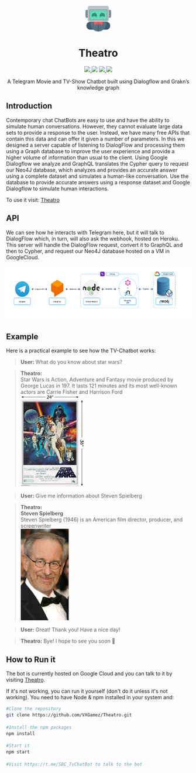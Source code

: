 <p align="center">
  <img src="/documentation/images/robot.png" height="70px">
</p>
<h1 align="center">Theatro</h1>

<p align="center">
  <a href="https://nodejs.org">
    <img src="https://img.shields.io/badge/node.js-17.8-orange">
  </a
  <a href="https://github.com/VXGamez/Theatro/tree/main/LICENSE">
    <img src="https://img.shields.io/badge/License-BSD%203-lightgrey.svg">
  </a>
  <a href="https://github.com/VXGamez/Theatro/tree/main">
    <img src="https://img.shields.io/badge/Development Stage-blue.svg">
  </a>
  <a href="https://opensource.org/licenses/BSD-3-Clause">
    <img src="https://img.shields.io/badge/Open%20Source-%E2%9D%A4-brightgreen.svg">
  </a>
</p>

<p align="center">
    A Telegram Movie and TV-Show Chatbot built using Dialogflow and Grakn’s knowledge graph
</p>

## Introduction

Contemporary chat ChatBots are easy to use and have the ability to simulate human conversations. However, they cannot evaluate large data sets to provide a response to the user. Instead, we have many free APIs that contain this data and can offer it given a number of parameters. In this we designed a server capable of listening to DialogFlow and processing them using a Graph database to improve the user experience and provide a higher volume of information than usual to the client. Using Google Dialogflow we analyze and GraphQL translates the Cypher query to request our Neo4J database, which analyzes and provides an accurate answer using a complete dataset and simulates a human-like conversation. Use the database to provide accurate answers using a response dataset and Google Dialogflow to simulate human interactions.

To use it visit: [Theatro](t.me/TheatroBot)

## API

We can see how he interacts with Telegram here, but it will talk to DialogFlow which, in turn, will also ask the webhook, hosted on Heroku. This server will handle the DialogFlow request, convert it to GraphQL and then to Cypher, and request our Neo4J database hosted on a VM in GoogleCloud.

<p align="center">
  <img src="/documentation/images/architecture.png" height="150px">
</p>

## Example

Here is a practical example to see how the TV-Chatbot works:

> **User:** What do you know about star wars?

> **Theatro:** <br>Star Wars is Action, Adventure and Fantasy movie produced by George Lucas in 197. It lasts 121 minutes and its most well-known actors are Carrie Fisher and Harrison Ford <br><img src="/documentation/images/exampleImages/starwars.jpg" height=250px><br>

> **User:** Give me information about Steven Spielberg

> **Theatro:** <br><strong>Steven Spielberg</strong> <br> Steven Spielberg (1946) is an American film director, producer, and screenwriter <br><img src="/documentation/images/exampleImages/spielberg.jpg" height=250px><br>

> **User:** Great! Thank you! Have a nice day!

> **Theatro:** Bye! I hope to see you soon 🤙

## How to Run it

The bot is currently hosted on Google Cloud and you can talk to it by visiting [Theatro](https://t.me/TheatroBot).

If it's not working, you can run it yourself (don't do it unless it's not working). You need to have Node & npm installed in your system and:

```bash
#Clone the repository
git clone https://github.com/VXGamez/Theatro.git

#Install the npm packages
npm install

#Start it
npm start

#Visit https://t.me/SBC_TvChatBot to talk to the bot
```

